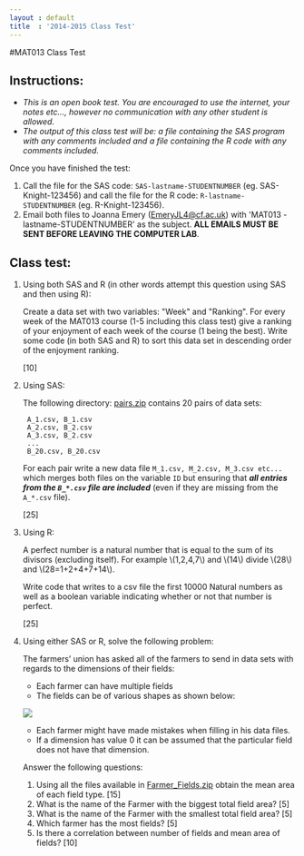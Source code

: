 ```yaml
---
layout : default
title  : '2014-2015 Class Test'
---
```

#MAT013 Class Test

## Instructions:

- *This is an open book test. You are encouraged to use the internet, your notes etc..., however no communication with any other student is allowed.*
- *The output of this class test will be: a file containing the SAS program with any comments included and a file containing the R code with any comments included.*

Once you have finished the test:

1. Call the file for the SAS code: `SAS-lastname-STUDENTNUMBER` (eg. SAS-Knight-123456) and call the file for the R code: `R-lastname-STUDENTNUMBER` (eg. R-Knight-123456).
2. Email both files to Joanna Emery (EmeryJL4@cf.ac.uk) with 'MAT013 - lastname-STUDENTNUMBER' as the subject. **ALL EMAILS MUST BE SENT BEFORE LEAVING THE COMPUTER LAB**.

## Class test:

1. Using both SAS and R (in other words attempt this question using SAS and then using R):

    Create a data set with two variables: "Week" and "Ranking". For every week of the MAT013 course (1-5 including this class test) give a ranking of your enjoyment of each week of the course (1 being the best). Write some code (in both SAS and R) to sort this data set in descending order of the enjoyment ranking.

    [10]

2. Using SAS:

    The following directory:
    [pairs.zip]({{site.baseurl}}/Assessment/ClassTest/2014-2015/data/pairs.zip)
    contains 20 pairs of data sets:

        A_1.csv, B_1.csv
        A_2.csv, B_2.csv
        A_3.csv, B_2.csv
        ...
        B_20.csv, B_20.csv

    For each pair write a new data file `M_1.csv, M_2.csv, M_3.csv etc...` which
    merges both files on the variable `ID` but ensuring that _**all entries from
    the `B_*.csv` file are included**_ (even if they are missing from the `A_*.csv`
    file).

    [25]

3. Using R:

    A perfect number is a natural number that is equal to the sum of its
    divisors (excluding itself). For example \\(1,2,4,7\\) and \\(14\\) divide
    \\(28\\) and \\(28=1+2+4+7+14\\).

    Write code that writes to a csv file the first 10000 Natural numbers as well
    as a boolean variable indicating whether or not that number is perfect.

    [25]

4. Using either SAS or R, solve the following problem:

    The farmers’ union has asked all of the farmers to send in data sets with
    regards to the dimensions of their fields:

    - Each farmer can have multiple fields
    - The fields can be of various shapes as shown below:

    ![]({{site.baseurl}}/Assessment/ClassTest/2014-2015/images/fields.png)

    - Each farmer might have made mistakes when filling in his data files.
    - If a dimension has value 0 it can be assumed that the particular field does
    not have that dimension.

    Answer the following questions:

    1. Using all the files available in
    [Farmer_Fields.zip]({{site.baseurl}}/Assessment/ClassTest/2014-2015/data/Farmer_Fields.zip)
    obtain the mean area of each field type. [15]
    2. What is the name of the Farmer with the biggest total field area? [5]
    3. What is the name of the Farmer with the smallest total field area? [5]
    4. Which farmer has the most fields? [5]
    5. Is there a correlation between number of fields and mean area of fields?
    [10]
